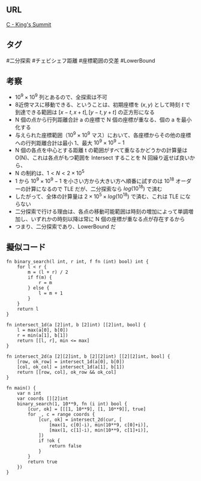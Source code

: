 ## URL

[C - King's Summit](https://atcoder.jp/contests/abc419/tasks/abc419_c)

## タグ

#二分探索 #チェビシェフ距離 #座標範囲の交差 #LowerBound

## 考察

- $10^9 \times 10^9$ 列とあるので、全探索は不可
- 8近傍マスに移動できる、ということは、初期座標を $(x, y)$ として時刻 $t$ で到達できる範囲は $[x-t, x+t], [y-t, y+t]$ の正方形になる
- N 個の点から行列距離合計 a の座標で N 個の座標が重なる、個の a を最小化する
- 与えられた座標範囲（$10^9 \times 10^9$ マス）において、各座標からその他の座標への行列距離合計は最小 $1$、最大 $10^9 \times 10^9 - 1$
- N 個の各点を中心とする距離 t の範囲がすべて重なるかどうかの計算量は O(N)、これは各点がもつ範囲を Intersect することを N 回繰り返せば良いから、
- N の制約は、$1 < N < 2 \times 10^5$
- $1$ から $10^9 \times 10^9 - 1$  を小さい方から大きい方へ順番に試すのは $10^{18}$ オーダーの計算になるので TLE だが、二分探索なら $log(10^{18})$ で済む
- したがって、全体の計算量は $2 \times 10^{5} \times log(10^{18})$ で済む、これは TLE にならない
- 二分探索で行ける理由は、各点の移動可能範囲は時刻の増加によって単調増加し、いずれかの時刻以降は常に N 個の座標が重なる点が存在するから
- つまり、二分探索であり、LowerBound だ

## 擬似コード

```
fn binary_search(l int, r int, f fn (int) bool) int {
	for l < r {
		m = (l + r) / 2
		if f(m) {
			r = m
		} else {
			l = m + 1	
		}
	}
	return l
}

fn intersect_1d(a [2]int, b [2]int) [[2]int, bool] {
	l = max(a[0], b[0])
	r = min(a[1], b[1])
	return [[l, r], min <= max]
}

fn intersect_2d(a [2][2]int, b [2][2]int) [[2][2]int, bool] {
	[row, ok_row] = intersect_1d(a[0], b[0])
	[col, ok_col] = intersect_1d(a[1], b[1])
	return [[row, col], ok_row && ok_col]
}

fn main() {
	var n int
	var coords [][2]int
	binary_search(1, 10**9, fn (i int) bool {
		[cur, ok] = [[[1, 10**9], [1, 10**9]], true]
		for _, c = range coords {
			[cur, ok] = intersect_2d(cur, [
				[max(1, c[0]-i), min(10**9, c[0]+i)],
				[max(1, c[1]-i), min(10**9, c[1]+i)],
			])
			if !ok {
				return false
			}
		}
		return true
	})
}
```
